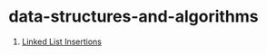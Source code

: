 # data-structures-and-algorithms

1. [Linked List Insertions](https://github.com/jaatay/data-structures-and-algorithms/blob/master/LL/readme.md)
